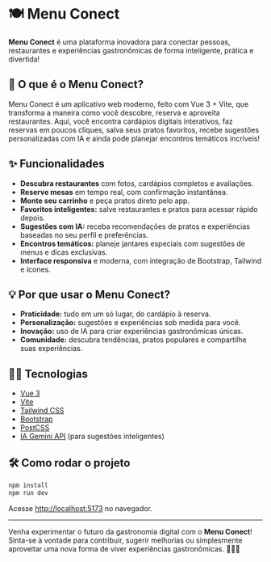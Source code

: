 # 🍽️ Menu Conect

**Menu Conect** é uma plataforma inovadora para conectar pessoas, restaurantes e experiências gastronômicas de forma inteligente, prática e divertida!

## 🚀 O que é o Menu Conect?

Menu Conect é um aplicativo web moderno, feito com Vue 3 + Vite, que transforma a maneira como você descobre, reserva e aproveita restaurantes. Aqui, você encontra cardápios digitais interativos, faz reservas em poucos cliques, salva seus pratos favoritos, recebe sugestões personalizadas com IA e ainda pode planejar encontros temáticos incríveis!

## ✨ Funcionalidades

- **Descubra restaurantes** com fotos, cardápios completos e avaliações.
- **Reserve mesas** em tempo real, com confirmação instantânea.
- **Monte seu carrinho** e peça pratos direto pelo app.
- **Favoritos inteligentes:** salve restaurantes e pratos para acessar rápido depois.
- **Sugestões com IA:** receba recomendações de pratos e experiências baseadas no seu perfil e preferências.
- **Encontros temáticos:** planeje jantares especiais com sugestões de menus e dicas exclusivas.
- **Interface responsiva** e moderna, com integração de Bootstrap, Tailwind e ícones.

## 💡 Por que usar o Menu Conect?

- **Praticidade:** tudo em um só lugar, do cardápio à reserva.
- **Personalização:** sugestões e experiências sob medida para você.
- **Inovação:** uso de IA para criar experiências gastronômicas únicas.
- **Comunidade:** descubra tendências, pratos populares e compartilhe suas experiências.

## 👩‍💻 Tecnologias

- [Vue 3](https://vuejs.org/)
- [Vite](https://vitejs.dev/)
- [Tailwind CSS](https://tailwindcss.com/)
- [Bootstrap](https://getbootstrap.com/)
- [PostCSS](https://postcss.org/)
- [IA Gemini API](https://ai.google.dev/gemini-api) (para sugestões inteligentes)

## 🛠️ Como rodar o projeto

```sh
npm install
npm run dev
```

Acesse [http://localhost:5173](http://localhost:5173) no navegador.

---

Venha experimentar o futuro da gastronomia digital com o **Menu Conect**!  
Sinta-se à vontade para contribuir, sugerir melhorias ou simplesmente aproveitar uma nova forma de viver experiências gastronômicas. 🍷🍔🍣
